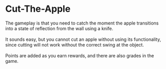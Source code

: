 # Cut-The-Apple

The gameplay is that you need to catch the moment the apple transitions into a state of reflection from the wall using a knife.<br>
<br>
It sounds easy, but you cannot cut an apple without using its functionality, since cutting will not work without the correct swing at the object.<br>
<br>
Points are added as you earn rewards, and there are also grades in the game.<br>
<br>
